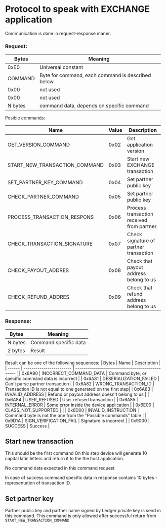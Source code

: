 # Protocol to speak with EXCHANGE application
Communication is done in request-response maner.
### Request:
| Bytes         | Meaning       |
| ------------- | ------------- |
| 0xE0          | Universal constant |
| COMMAND       | Byte for command, each command is described below |
| 0x00 | not used |
| 0x00 | not used |
| N bytes | command data, depends on specific command|



Posible commands:

| Name | Value | Description |
| ---- | ----- | ----------- |
| GET_VERSION_COMMAND           | 0x02 | Get application version |
| START_NEW_TRANSACTION_COMMAND | 0x03 | Start new EXCHANGE transaction |
| SET_PARTNER_KEY_COMMAND       | 0x04 | Set partner public key |
| CHECK_PARTNER_COMMAND         | 0x05 | Set partner public key |
| PROCESS_TRANSACTION_RESPONS   | 0x06 | Process transaction received from partner|
| CHECK_TRANSACTION_SIGNATURE   | 0x07 | Check signature of partner transaction |
| CHECK_PAYOUT_ADDRES           | 0x08 | Check that payout address belong to us |
| CHECK_REFUND_ADDRES           | 0x09 | Check that refund address belong to us |
### Response:
| Bytes         | Meaning       |
| ------------- | ------------- |
| N bytes       | Command specific data |
| 2 bytes       | Result |

Result can be one of the following sequences:
| Bytes  | Name                     | Description                                      |
| ------ | ------------------------ | ------------------------------------------------ |
| 0x6A80 | INCORRECT_COMMAND_DATA   | Command byte, or specific command data is incorrect |
| 0x6A81 | DESERIALIZATION_FAILED   | Can't parse partner transaction |
| 0x6A82 | WRONG_TRANSACTION_ID     | Transaction ID is not equal to one generated on the first step|
| 0x6A83 | INVALID_ADDRESS          | Refund or payout address doesn't belong to us |
| 0x6A84 | USER_REFUSED             | User refused transaction |
| 0x6A85 | INTERNAL_ERROR           | Some error inside the device application |
| 0x6E00 | CLASS_NOT_SUPPORTED      | |
| 0x6D00 | INVALID_INSTRUCTION      | Command byte is not the one from the "Possible commands" table |
| 0x9D1A | SIGN_VERIFICATION_FAIL   | Signature is incorrect |
| 0x9000 | SUCCESS                  | Success |

## Start new transaction
This should be the first command
On this step device will generate 10 capital latin letters and return it to the the host application.

No command data expected in this command request.

In case of success command specific data in response contains 10 bytes - representation of transaction ID.

## Set partner key
Partner public key and partner name signed by Ledger private key is send in this command. This command is only allowed after successful return from `START_NEW_TRANSACTION_COMMAND`
